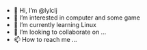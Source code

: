 - 👋 Hi, I’m @lylclj
- 👀 I’m interested in computer and some game
- 🌱 I’m currently learning Linux
- 💞️ I’m looking to collaborate on ...
- 📫 How to reach me ...

<!---
lylclj/lylclj is a ✨ special ✨ repository because its `README.md` (this file) appears on your GitHub profile.
You can click the Preview link to take a look at your changes.
--->
